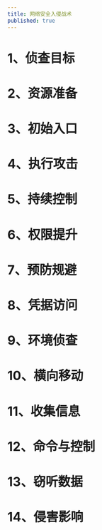 ```yaml
---
title: 网络安全入侵战术
published: true
---
```



# 1、侦查目标


# 2、资源准备

# 3、初始入口

# 4、执行攻击

# 5、持续控制

# 6、权限提升

# 7、预防规避

# 8、凭据访问

# 9、环境侦查

# 10、横向移动

# 11、收集信息

# 12、命令与控制

# 13、窃听数据

# 14、侵害影响